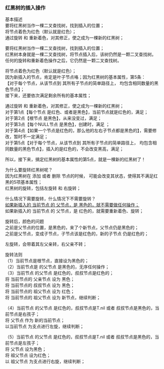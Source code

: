 ### 红黑树的插入操作
基本描述  
要将红黑树当作一棵二叉查找树，找到插入的位置；  
将节点着色为红色（默认就是红色）；  
通过旋转 和 重新着色，对其修正，使之成为一棵新的红黑树；  

要将红黑树当作一棵二叉查找树，找到插入的位置；  
红黑树本身就是一棵二叉查找树，将节点插入后，该树仍然是一颗二叉查找树。    
任何的旋转和重新着色操作之后，它仍然是一颗二叉查找树。  

将节点着色为红色（默认就是红色）；  
因为新插入的节点，肯定是叶子节点咯；因为红黑树的基本属性，第5条：  
【对于每个节点，从该节点到 其所有子节点的简单路径上， 均包含相同数量的黑色节点】；  
接下来，还要依次满足剩余所有的基本属性；  

通过旋转 和 重新着色，对其修正，使之成为一棵新的红黑树；  
对于第1点【每个节点 是红色、或者是黑色】，当前节点就是红色的，满足；  
对于第2点【根节点 是黑色】，从来没变过，满足；  
对于第3点【每个NULL节点 是黑色】，创建时，满足 ；  
对于第4点【如果一个节点是红色的，那么他的左右子节点都是黑色的】，需要修改，暂时不一定满足；  
对于第5点【对于每个节点，从该节点到 其所有子节点的简单路径上， 均包含相同数量的黑色节点】，插入的是红色的，不会改变黑高，满足；  

所以，接下来，搞定红黑树的基本属性的第5点，就是一棵新的红黑树了！  

为什么要旋转红黑树呢？     
因为红黑树在 添加 或者 删除 节点的时候， 可能会改变其状态，使得其不满足红黑的5项基本属性；  
红黑树的旋转，包括左旋转 和 右旋转；  

什么情况下需要旋转，什么情况下不需要旋转？    
[如果新插入的 当前节点 的 父节点，是 黑色的，就不需要做任何操作；](../image_files/RBT_005.png)  
如果新插入的 当前节点 的 父节点，是 红色的，就需要重新着色、旋转；  

旋转后，颜色的问题  
之前是父节点的位置，是黑色的，来了个新节点，父节点仍是黑色的；  
之前是父节点，变成子节点，子节点该是红色的，新的子节点 仍是红色的；

左旋转，会带着其左父亲转，右父亲不转；  

旋转法则  
（1）当前节点是根节点，直接设为黑色的；  
（2）当前节点是 的父节点 是黑色的，无序任何操作；  
（3）当前节点 的父节点 是红色的，叔叔节点是红色的；    
将 当前节点的 父亲节点 设为 黑色；    
将 当前节点的 叔叔节点 设为 黑色；    
将 当前节点的 祖父节点 设为 红色；    
将 当前节点的 祖父节点 设为 新节点，继续判断；  

（4）当前节点 的父节点 是红色的，叔叔节点是T.nil 或者 叔叔节点是黑色的，当前节点是右孩子；  
将 父节点 作为 新的当前节点；  
以当前节点 为支点进行左旋，继续判断；  

（5）当前节点 的父节点 是红色的，叔叔节点是T.nil 或者 叔叔节点是黑色的，当前节点是左孩子；  
将 父节点 设为黑色；  
将 祖父节点 设为红色；  
以 祖父节点 为支点进行右旋，继续判断；  


